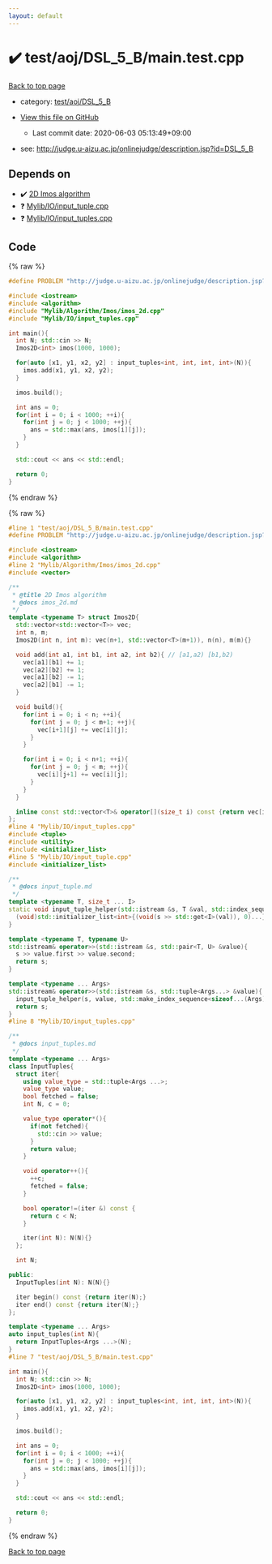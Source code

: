 ```yaml
---
layout: default
---
```


<!-- mathjax config similar to math.stackexchange -->
<script type="text/javascript" async
  src="https://cdnjs.cloudflare.com/ajax/libs/mathjax/2.7.5/MathJax.js?config=TeX-MML-AM_CHTML">
</script>
<script type="text/x-mathjax-config">
  MathJax.Hub.Config({
    TeX: { equationNumbers: { autoNumber: "AMS" }},
    tex2jax: {
      inlineMath: [ ['$','$'] ],
      processEscapes: true
    },
    "HTML-CSS": { matchFontHeight: false },
    displayAlign: "left",
    displayIndent: "2em"
  });
</script>

<script type="text/javascript" src="https://cdnjs.cloudflare.com/ajax/libs/jquery/3.4.1/jquery.min.js"></script>
<script src="https://cdn.jsdelivr.net/npm/jquery-balloon-js@1.1.2/jquery.balloon.min.js" integrity="sha256-ZEYs9VrgAeNuPvs15E39OsyOJaIkXEEt10fzxJ20+2I=" crossorigin="anonymous"></script>
<script type="text/javascript" src="../../../../assets/js/copy-button.js"></script>
<link rel="stylesheet" href="../../../../assets/css/copy-button.css" />


# :heavy_check_mark: test/aoj/DSL_5_B/main.test.cpp

<a href="../../../../index.html">Back to top page</a>

* category: <a href="../../../../index.html#09186009013fcd05167f7dbee66a64e6">test/aoj/DSL_5_B</a>
* <a href="{{ site.github.repository_url }}/blob/master/test/aoj/DSL_5_B/main.test.cpp">View this file on GitHub</a>
    - Last commit date: 2020-06-03 05:13:49+09:00


* see: <a href="http://judge.u-aizu.ac.jp/onlinejudge/description.jsp?id=DSL_5_B">http://judge.u-aizu.ac.jp/onlinejudge/description.jsp?id=DSL_5_B</a>


## Depends on

* :heavy_check_mark: <a href="../../../../library/Mylib/Algorithm/Imos/imos_2d.cpp.html">2D Imos algorithm</a>
* :question: <a href="../../../../library/Mylib/IO/input_tuple.cpp.html">Mylib/IO/input_tuple.cpp</a>
* :question: <a href="../../../../library/Mylib/IO/input_tuples.cpp.html">Mylib/IO/input_tuples.cpp</a>


## Code

<a id="unbundled"></a>
{% raw %}
```cpp
#define PROBLEM "http://judge.u-aizu.ac.jp/onlinejudge/description.jsp?id=DSL_5_B"

#include <iostream>
#include <algorithm>
#include "Mylib/Algorithm/Imos/imos_2d.cpp"
#include "Mylib/IO/input_tuples.cpp"

int main(){
  int N; std::cin >> N;
  Imos2D<int> imos(1000, 1000);

  for(auto [x1, y1, x2, y2] : input_tuples<int, int, int, int>(N)){
    imos.add(x1, y1, x2, y2);
  }

  imos.build();

  int ans = 0;
  for(int i = 0; i < 1000; ++i){
    for(int j = 0; j < 1000; ++j){
      ans = std::max(ans, imos[i][j]);
    }
  }

  std::cout << ans << std::endl;

  return 0;
}

```
{% endraw %}

<a id="bundled"></a>
{% raw %}
```cpp
#line 1 "test/aoj/DSL_5_B/main.test.cpp"
#define PROBLEM "http://judge.u-aizu.ac.jp/onlinejudge/description.jsp?id=DSL_5_B"

#include <iostream>
#include <algorithm>
#line 2 "Mylib/Algorithm/Imos/imos_2d.cpp"
#include <vector>

/**
 * @title 2D Imos algorithm
 * @docs imos_2d.md
 */
template <typename T> struct Imos2D{
  std::vector<std::vector<T>> vec;
  int n, m;
  Imos2D(int n, int m): vec(n+1, std::vector<T>(m+1)), n(n), m(m){}

  void add(int a1, int b1, int a2, int b2){ // [a1,a2) [b1,b2)
    vec[a1][b1] += 1;
    vec[a2][b2] += 1;
    vec[a1][b2] -= 1;
    vec[a2][b1] -= 1;
  }

  void build(){
    for(int i = 0; i < n; ++i){
      for(int j = 0; j < m+1; ++j){
        vec[i+1][j] += vec[i][j];
      }
    }

    for(int i = 0; i < n+1; ++i){
      for(int j = 0; j < m; ++j){
        vec[i][j+1] += vec[i][j];
      }
    }
  }

  inline const std::vector<T>& operator[](size_t i) const {return vec[i];}
};
#line 4 "Mylib/IO/input_tuples.cpp"
#include <tuple>
#include <utility>
#include <initializer_list>
#line 5 "Mylib/IO/input_tuple.cpp"
#include <initializer_list>

/**
 * @docs input_tuple.md
 */
template <typename T, size_t ... I>
static void input_tuple_helper(std::istream &s, T &val, std::index_sequence<I...>){
  (void)std::initializer_list<int>{(void(s >> std::get<I>(val)), 0)...};
}

template <typename T, typename U>
std::istream& operator>>(std::istream &s, std::pair<T, U> &value){
  s >> value.first >> value.second;
  return s;
}

template <typename ... Args>
std::istream& operator>>(std::istream &s, std::tuple<Args...> &value){
  input_tuple_helper(s, value, std::make_index_sequence<sizeof...(Args)>());
  return s;
}
#line 8 "Mylib/IO/input_tuples.cpp"

/**
 * @docs input_tuples.md
 */
template <typename ... Args>
class InputTuples{
  struct iter{
    using value_type = std::tuple<Args ...>;
    value_type value;
    bool fetched = false;
    int N, c = 0;

    value_type operator*(){
      if(not fetched){
        std::cin >> value;
      }
      return value;
    }

    void operator++(){
      ++c;
      fetched = false;
    }

    bool operator!=(iter &) const {
      return c < N;
    }

    iter(int N): N(N){}
  };

  int N;

public:
  InputTuples(int N): N(N){}

  iter begin() const {return iter(N);}
  iter end() const {return iter(N);}
};

template <typename ... Args>
auto input_tuples(int N){
  return InputTuples<Args ...>(N);
}
#line 7 "test/aoj/DSL_5_B/main.test.cpp"

int main(){
  int N; std::cin >> N;
  Imos2D<int> imos(1000, 1000);

  for(auto [x1, y1, x2, y2] : input_tuples<int, int, int, int>(N)){
    imos.add(x1, y1, x2, y2);
  }

  imos.build();

  int ans = 0;
  for(int i = 0; i < 1000; ++i){
    for(int j = 0; j < 1000; ++j){
      ans = std::max(ans, imos[i][j]);
    }
  }

  std::cout << ans << std::endl;

  return 0;
}

```
{% endraw %}

<a href="../../../../index.html">Back to top page</a>

